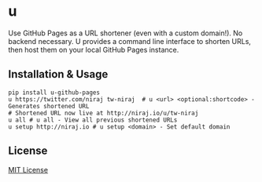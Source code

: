 # u
Use GitHub Pages as a URL shortener (even with a custom domain!). No backend necessary. U provides a command line interface to shorten URLs, then host them on your local GitHub Pages instance.

## Installation & Usage
```
pip install u-github-pages
u https://twitter.com/niraj tw-niraj  # u <url> <optional:shortcode> - Generates shortened URL
# Shortened URL now live at http://niraj.io/u/tw-niraj
u all # u all - View all previous shortened URLs
u setup http://niraj.io # u setup <domain> - Set default domain
```

## License
[MIT License](LICENSE)
